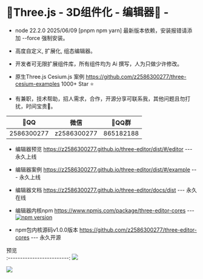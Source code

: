 # 🍃Three.js - 3D组件化 - 编辑器🍁 -

- node 22.2.0 2025/06/09 [pnpm npm yarn] 最新版本依赖，安装报错请添加 --force 强制安装。

- 高度自定义, 扩展化, 组态编辑器。

- 开发者可无限扩展组件库，所有组件均为 Ai 撰写，人为只做少许修改。

- 原生Three.js Cesium.js 案例 https://github.com/z2586300277/three-cesium-examples 1000+ Star ⭐

- 有兼职，技术帮助，招人需求，合作，开源分享可联系我，其他问题且勿打扰，时间宝贵🍉。

 🐧QQ        |  微信        |  🐧QQ群         
:------------:|:---------:|:-----------:
2586300277 | z2586300277  |  865182188  

- 编辑器预览 https://z2586300277.github.io/three-editor/dist/#/editor --- 永久上线

- 编辑器案例 https://z2586300277.github.io/three-editor/dist/#/example --- 永久上线

- 编辑器文档 https://z2586300277.github.io/three-editor/docs/dist --- 永久在线

- 编辑器内核npm https://www.npmjs.com/package/three-editor-cores --- [![npm version](https://badge.fury.io/js/three-editor-cores.svg?type=Date)](https://www.npmjs.com/package/three-editor-cores) 

- npm包内核源码v1.0.0版本 https://github.com/z2586300277/three-editor-cores --- 永久开源

预览             
:-------------------------:
[![](https://z2586300277.github.io/three-editor/dist/home.png)](https://z2586300277.github.io/three-editor/dist)

<img src="https://profile-counter.glitch.me/z2586300277/count.svg" >
